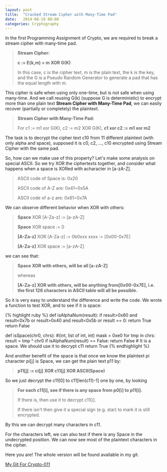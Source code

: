 ```yaml
---
layout: post
title:  "Cracked Stream Cipher with Many-Time Pad"
date:   2014-08-19 08:08
categories: Cryptography
---
```


In the first Programming Assignment of Crypto, we are required to break a stream cipher with many-time pad. 

> **Stream Cipher:**
> 
> **c := E(k,m) = m XOR G(K)**
> 
> In this case, c is the cipher text, m is the plain text, the k is the key, and the G is a Pseudo Random Generator to generate a pad that has the equal length with m.

This cipher is safe when using only one-time, but is not safe when using many-time. And we call reusing G(k) (suppose G is deterministic) to encrypt more than one plain text **Stream Cipher with Many-Time Pad**, we can easily recover (partially or completely) the plaintext.

> **Stream Cipher with Many-Time Pad:**
> 
> For c1 := m1 xor G(K), c2 := m2 XOR G(K), **c1 xor c2 := m1 xor m2**

The task is to decrypt the cipher text c10 from 11 different plaintext (with only alpha and space), supposed it is c0, c2, ..., c10 encrypted using Stream Cipher with the same pad. 

So, how can we make use of this property? Let&#39;s make some analysis on special ASCII. So we try XOR the ciphertexts together, and consider what happens when a space is XORed with acharacter in [a-zA-Z]. 

> ASCII code of Space is: 0x20
> 
> ASCII code of A-Z are: 0x41~0x5A
> 
> ASCII code of a-z are: 0x61~0x7A

We can observe different behavior when XOR with others:

> **Space** XOR [A-Za-z] := [a-zA-Z]
> 
> **Space** XOR space := 0
> 
> **[A-Za-z]** XOR [A-Za-z] := 0b0xxx xxxx := [0x00-0x7E]
> 
> **[A-Za-z]** XOR space := [a-zA-Z]

we can see that: 

> **Space XOR with others, will be all [a-zA-Z]** 
> 
> whereas 
> 
> **[A-Za-z] XOR with others, will be anything from[0x00-0x7E], i.e. the first 126 characters in ASCII table will all be possible.**

So it is very easy to understand the difference and write the code. We wrote a function to test XOR, and to see if it is space:


{% highlight ruby %}
def isAlphaNum(result):
	if result>0x60 and result<0x7b or result>0x40 and result<0x5b or result == 0: 
		return True
	return False

def isSpace(chr0, chrs): #(int, list of int, int)
	mask = 0xe0
	for tmp in chrs:
		result = tmp ^ chr0
		if isAlphaNum(result) == False:
			return False
	# It is a space. We should use it to decrypt c11
	return True
{% endhighlight %}


And another benefit of the space is that once we know the plaintext pi character pi[j] is Space, we can get the plain text p11 by:

> **<strong> p11[j] := ci[j] XOR c11[j] XOR ASCII(Space)</strong>**

So we just decrypt the c11[0] to c11[len(c11)-1] one by one, by looking 

> **For each c11[i], see if there is any space from p0[i] to p11[i].**
> 
> If there is, then use it to decrypt c11[i]. 
> 
> If there isn&#39;t then give it a special sign (e.g. star) to mark it is still encrypted.

By this we can decrypt many characters in c11.

For the characters left, we can also test if there is any Space in the undecrypted position. We can now see most of the plaintext characters in the cipher.

Here you are! The whole version will be found available in my git. 

[My Git For Crypto-011](https://github.com/SeffyVon/Crypto-011)